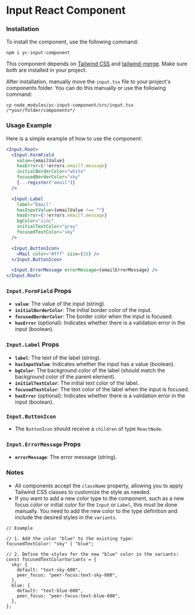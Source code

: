 # Input React Component

### Installation

To install the component, use the following command:

`npm i yc-input-component`

This component depends on [Tailwind CSS](https://tailwindcss.com) and [tailwind-merge](https://github.com/dcastil/tailwind-merge). Make sure both are installed in your project.

After installation, manually move the `input.tsx` file to your project's components folder. You can do this manually or use the following command:

`cp node_modules/yc-input-component/src/input.tsx /*your/folder/components*/`

### Usage Example

Here is a simple example of how to use the component:

```jsx
<Input.Root>
  <Input.FormField
    value={emailValue}
    hasError={!!errors.email?.message}
    initialBorderColor="white"
    focusedBorderColor="sky"
    {...register("email")}
  />

  <Input.Label
    label="Email"
    hasInputValue={emailValue !== ""}
    hasError={!!errors.email?.message}
    bgColor="zinc"
    initialTextColor="gray"
    focusedTextColor="sky"
  />

  <Input.ButtonIcon>
    <Mail color="#fff" size={18} />
  </Input.ButtonIcon>

  <Input.ErrorMessage errorMessage={emailErrorMessage} />
</Input.Root>
```

### `Input.FormField` Props

- **`value`**: The value of the input (string).
- **`initialBorderColor`**: The initial border color of the input.
- **`focusedBorderColor`**: The border color when the input is focused.
- **`hasError`** (optional): Indicates whether there is a validation error in the input (boolean).

### `Input.Label` Props

- **`label`**: The text of the label (string).
- **`hasInputValue`**: Indicates whether the input has a value (boolean).
- **`bgColor`**: The background color of the label (should match the background color of the parent element).
- **`initialTextColor`**: The initial text color of the label.
- **`focusedTextColor`**: The text color of the label when the input is focused.
- **`hasError`** (optional): Indicates whether there is a validation error in the input (boolean).

### `Input.ButtonIcon`

- The `ButtonIcon` should receive a `children` of type `ReactNode`.

### `Input.ErrorMessage` Props

- **`errorMessage`**: The error message (string).

### Notes

- All components accept the `className` property, allowing you to apply Tailwind CSS classes to customize the style as needed.
- If you want to add a new color type to the component, such as a new focus color or initial color for the `Input` or `Label`, this must be done manually. You need to add the new color to the type definition and include the desired styles in the `variants`.

```
// Example

// 1. Add the color "blue" to the existing type:
focusedTextColor: "sky" | "blue";

// 2. Define the styles for the new "blue" color in the variants:
const focusedTextColorVariants = {
  sky: {
    default: "text-sky-600",
    peer_focus: "peer-focus:text-sky-600",
  },
  blue: {
    default: "text-blue-600",
    peer_focus: "peer-focus:text-blue-600",
  },
};
```
